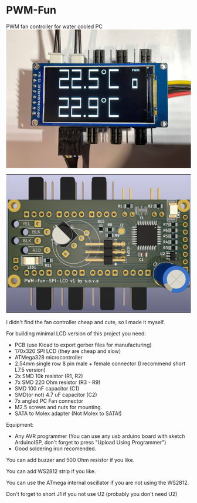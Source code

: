 # PWM-Fun
PWM fan controller for water cooled PC
![screenshot](photo.jpg)

![screenshot](render.jpg)

I didn't find the fan controller cheap and cute, so I made it myself.

For building minimal LCD version of this project you need:
* PCB (use Kicad to export gerber files for manufacturing)
* 170x320 SPI LCD (they are cheap and slow)
* ATMega328 microcontroller
* 2.54mm single row 8 pin male + female connector (I recommend short L7.5 version)
* 2x SMD 10k resistor (R1, R2)
* 7x SMD 220 Ohm resistor (R3 - R9)
* SMD 100 nF capacitor (C1)
* SMD(or not) 4.7 uF capacitor (C2)
* 7x angled PC Fan connector  
* M2.5 screws and nuts for mounting.
* SATA to Molex adapter (Not Molex to SATA!)

Equipment:
* Any AVR programmer (You can use any usb arduino board with sketch ArduinoISP, don't forget to press "Upload Using Programmer")
* Good soldering iron recomended.

You can add buzzer and 500 Ohm resistor if you like.

You can add WS2812 strip if you like.

You can use the ATmega internal oscillator if you are not using the WS2812.

Don't forget to short J1 if you not use U2 (probably you don't need U2)
